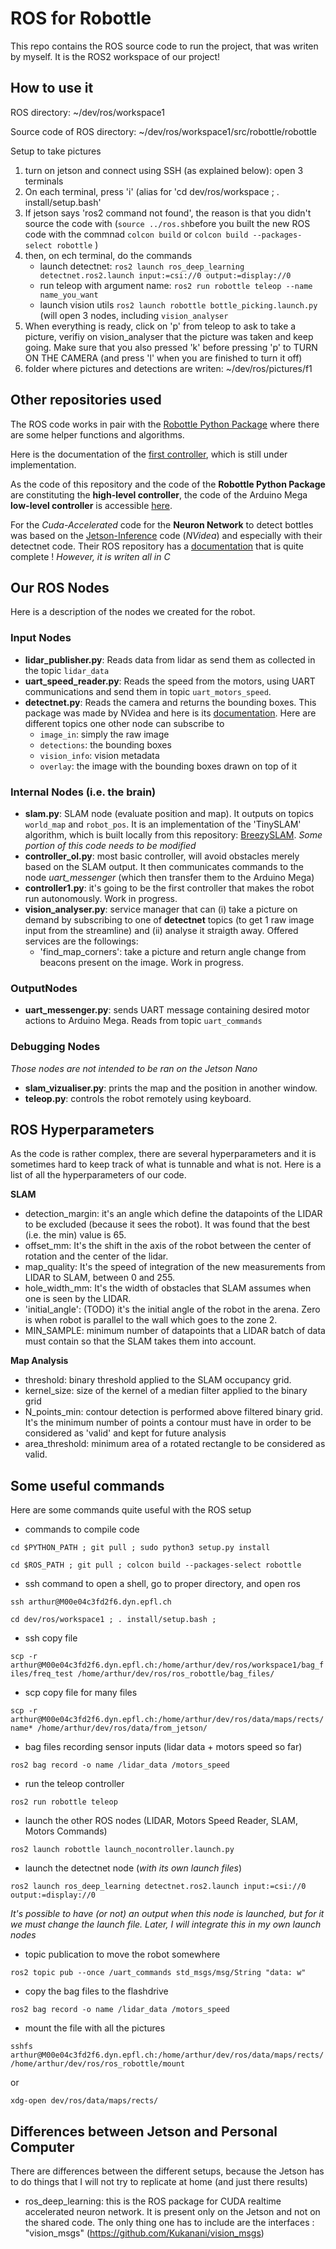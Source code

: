 # ROS for Robottle

This repo contains the ROS source code to run the project, that was writen by myself. It is the ROS2 workspace of our project!


## How to use it 

ROS directory: ~/dev/ros/workspace1

Source code of ROS directory: ~/dev/ros/workspace1/src/robottle/robottle

Setup to take pictures
1. turn on jetson and connect using SSH (as explained below): open 3 terminals
2. On each terminal, press 'i'  (alias for 'cd dev/ros/workspace ; . install/setup.bash'
3. If jetson says 'ros2 command not found', the reason is that you didn't source the code with (`source ../ros.sh`before you built the new ROS code with the commnad `colcon build` or `colcon build --packages-select robottle` )
4. then, on ech terminal, do the commands
    - launch detectnet: `ros2 launch ros_deep_learning detectnet.ros2.launch input:=csi://0 output:=display://0`
    - run teleop with argument name: `ros2 run robottle teleop --name name_you_want`
    - launch vision utils `ros2 launch robottle bottle_picking.launch.py` (will open 3 nodes, including `vision_analyser`
5. When everything is ready, click on 'p' from teleop to ask to take a picture, verifiy on vision_analyser that the picture was taken and keep going. Make sure that you also pressed 'k' before pressing 'p' to TURN ON THE CAMERA (and press 'l' when you are finished to turn it off)
6. folder where pictures and detections are writen: ~/dev/ros/pictures/f1


## Other repositories used 

The ROS code works in pair with the [Robottle Python Package](https://github.com/arthurBricq/robottle_python_packages) where there are some helper functions and algorithms. 

Here is the documentation of the [first controller](doc/controller1.md), which is still under implementation.

As the code of this repository and the code of the **Robottle Python Package** are constituting the **high-level controller**, the code of the Arduino Mega **low-level controller** is accessible [here](https://github.com/ljacqueroud/Robottle-low-level). 

For the *Cuda-Accelerated* code for the **Neuron Network** to detect bottles was based on the [Jetson-Inference](https://github.com/dusty-nv/jetson-inference) code (*NVidea*) and especially with their detectnet code. Their ROS repository has a [documentation](https://github.com/dusty-nv/ros_deep_learning) that is quite complete ! *However, it is writen all in C*

## Our ROS Nodes

Here is a description of the nodes we created for the robot. 

### Input Nodes

- **lidar_publisher.py**: Reads data from lidar as send them as collected in the topic `lidar_data`
- **uart_speed_reader.py**: Reads the speed from the motors, using UART communications and send them in topic `uart_motors_speed`. 
- **detectnet.py**: Reads the camera and returns the bounding boxes. This package was made by NVidea and here is its [documentation](https://github.com/dusty-nv/ros_deep_learning). Here are different topics one other node can subscribe to
    - `image_in`: simply the raw image
    - `detections`: the bounding boxes
    - `vision_info`: vision metadata
    - `overlay`: the image with the bounding boxes drawn on top of it

### Internal Nodes (i.e. the brain)
- **slam.py**: SLAM node (evaluate position and map). It outputs on topics `world_map` and `robot_pos`. It is an implementation of the 'TinySLAM' algorithm, which is built locally from this repository: [BreezySLAM](https://github.com/simondlevy/BreezySLAM). *Some portion of this code needs to be modified*
- **controller_ol.py**: most basic controller, will avoid obstacles merely based on the SLAM output. It then communicates commands to the node *uart_messenger* (which then transfer them to the Arduino Mega)
- **controller1.py**: it's going to be the first controller that makes the robot run autonomously. Work in progress. 
- **vision_analyser.py**: service manager that can (i) take a picture on demand by subscribing to one of **detectnet** topics (to get 1 raw image input from the streamline) and (ii) analyse it straigth away. Offered services are the followings:
    - 'find_map_corners': take a picture and return angle change from beacons present on the image. Work in progress.

### OutputNodes 
- **uart_messenger.py**: sends UART message containing desired motor actions to Arduino Mega. Reads from topic `uart_commands`

### Debugging Nodes
*Those nodes are not intended to be ran on the Jetson Nano*
- **slam_vizualiser.py**: prints the map and the position in another window.
- **teleop.py**: controls the robot remotely using keyboard.


## ROS Hyperparameters

As the code is rather complex, there are several hyperparameters and it is sometimes hard to keep track of what is tunnable and what is not. Here is a list of all the hyperparameters of our code. 

**SLAM**
- detection_margin: it's an angle which define the datapoints of the LIDAR to be excluded (because it sees the robot). It was found that the best (i.e. the min) value is 65.
- offset_mm: It's the shift in the axis of the robot between the center of rotation and the center of the lidar.
- map_quality: It's the speed of integration of the new measurements from LIDAR to SLAM, between 0 and 255. 
- hole_width_mm: It's the width of obstacles that SLAM assumes when one is seen by the LIDAR. 
- 'initial_angle': (TODO) it's the initial angle of the robot in the arena. Zero is when robot is parallel to the wall which goes to the zone 2.
- MIN_SAMPLE: minimum number of datapoints that a LIDAR batch of data must contain so that the SLAM takes them into account. 

**Map Analysis**
- threshold: binary threshold applied to the SLAM occupancy grid. 
- kernel_size: size of the kernel of a median filter applied to the binary grid
- N_points_min: contour detection is performed above filtered binary grid. It's the minimum number of points a contour must have in order to be considered as 'valid' and kept for future analysis
- area_threshold: minimum area of a rotated rectangle to be considered as valid.



## Some useful commands 

Here are some commands quite useful with the ROS setup

- commands to compile code

`cd $PYTHON_PATH ; git pull ; sudo python3 setup.py install`

`cd $ROS_PATH ; git pull ; colcon build --packages-select robottle`

- ssh command to open a shell, go to proper directory, and open ros

`ssh arthur@M00e04c3fd2f6.dyn.epfl.ch`

`cd dev/ros/workspace1 ; . install/setup.bash ; `

- ssh copy file

`scp -r arthur@M00e04c3fd2f6.dyn.epfl.ch:/home/arthur/dev/ros/workspace1/bag_files/freq_test /home/arthur/dev/ros/ros_robottle/bag_files/` 

- scp copy file for many files

`scp -r arthur@M00e04c3fd2f6.dyn.epfl.ch:/home/arthur/dev/ros/data/maps/rects/name* /home/arthur/dev/ros/data/from_jetson/`

- bag files recording sensor inputs (lidar data + motors speed so far)

`ros2 bag record -o name /lidar_data /motors_speed`

- run the teleop controller

`ros2 run robottle teleop`

- launch the other ROS nodes (LIDAR, Motors Speed Reader, SLAM, Motors Commands)

`ros2 launch robottle launch_nocontroller.launch.py`

- launch the detectnet node (*with its own launch files*)

`ros2 launch ros_deep_learning detectnet.ros2.launch input:=csi://0 output:=display://0`

*It's possible to have (or not) an output when this node is launched, but for it we must change the launch file. Later, I will integrate this in my own launch nodes*

- topic publication to move the robot somewhere

`ros2 topic pub --once /uart_commands std_msgs/msg/String "data: w"`

- copy the bag files to the flashdrive

`ros2 bag record -o name /lidar_data /motors_speed`

- mount the file with all the pictures

`sshfs arthur@M00e04c3fd2f6.dyn.epfl.ch:/home/arthur/dev/ros/data/maps/rects/ /home/arthur/dev/ros/ros_robottle/mount`

or 

`xdg-open dev/ros/data/maps/rects/`

## Differences between Jetson and Personal Computer

There are differences between the different setups, because the Jetson has to do things that I will not try to replicate at home (and just there results)

- ros_deep_learning: this is the ROS package for CUDA realtime accelerated neuron network. It is present only on the Jetson and not on the shared code. The only thing one has to include are the interfaces : "vision_msgs" (https://github.com/Kukanani/vision_msgs)


